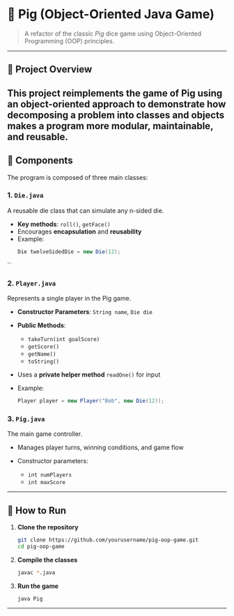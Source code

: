 # 🎲 Pig (Object-Oriented Java Game)
  
> A refactor of the classic *Pig* dice game using Object-Oriented Programming (OOP) principles.

---

## 🧠 Project Overview

This project reimplements the game of **Pig** using an object-oriented approach to demonstrate how decomposing a problem into classes and objects makes a program more modular, maintainable, and reusable.
---

## 🧱 Components

The program is composed of three main classes:

### 1. `Die.java`
A reusable die class that can simulate any n-sided die.

- **Key methods**: `roll()`, `getFace()`
- Encourages **encapsulation** and **reusability**
- Example:
  ```java
  Die twelveSidedDie = new Die(12);
``

### 2. `Player.java`

Represents a single player in the Pig game.

* **Constructor Parameters**: `String name`, `Die die`

* **Public Methods**:

  * `takeTurn(int goalScore)`
  * `getScore()`
  * `getName()`
  * `toString()`

* Uses a **private helper method** `readOne()` for input

* Example:

  ```java
  Player player = new Player("Bob", new Die(12));
  ```

### 3. `Pig.java`

The main game controller.

* Manages player turns, winning conditions, and game flow
* Constructor parameters:

  * `int numPlayers`
  * `int maxScore`

---

## 🚀 How to Run

1. **Clone the repository**

   ```bash
   git clone https://github.com/yourusername/pig-oop-game.git
   cd pig-oop-game
   ```

2. **Compile the classes**

   ```bash
   javac *.java
   ```

3. **Run the game**

   ```bash
   java Pig
   ```
---